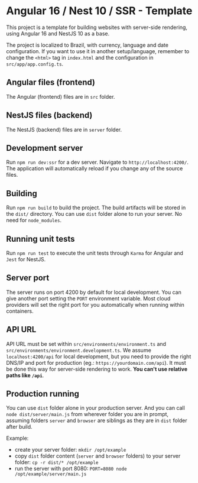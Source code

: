 # Angular 16 / Nest 10 / SSR - Template

This project is a template for building websites with server-side rendering, using Angular 16 and NestJS 10 as a base.

The project is localized to Brazil, with currency, language and date configuration. If you want to use it in another setup/language, remember to change the `<html>` tag in `index.html` and the configuration in `src/app/app.config.ts`.

## Angular files (frontend)

The Angular (frontend) files are in `src` folder.

## NestJS files (backend)

The NestJS (backend) files are in `server` folder.

## Development server

Run `npm run dev:ssr` for a dev server. Navigate to `http://localhost:4200/`. The application will automatically reload if you change any of the source files.

## Building

Run `npm run build` to build the project. The build artifacts will be stored in the `dist/` directory. You can use `dist` folder alone to run your server. No need for `node_modules`.

## Running unit tests

Run `npm run test` to execute the unit tests through `Karma` for Angular and `Jest` for NestJS.

## Server port

The server runs on port 4200 by default for local development. You can give another port setting the `PORT` environment variable. Most cloud providers will set the right port for you automatically when running within containers.

## API URL

API URL must be set within `src/environments/environment.ts` and `src/environments/environment.development.ts`. We assume `localhost:4200/api` for local development, but you need to provide the right DNS/IP and port for production (eg.: `https://yourdomain.com/api`). It must be done this way for server-side rendering to work. **You can't use relative paths like `/api`**.

## Production running

You can use `dist` folder alone in your production server. And you can call `node dist/server/main.js` from wherever folder you are in prompt, assuming folders `server` and `browser` are siblings as they are in `dist` folder after build.

Example:

- create your server folder: `mkdir /opt/example`
- copy `dist` folder content (`server` and `browser` folders) to your server folder: `cp -r dist/* /opt/example`
- run the server with port 8080: `PORT=8080 node /opt/example/server/main.js`
